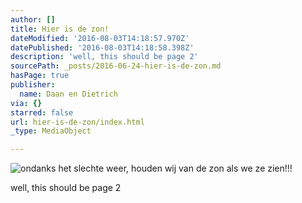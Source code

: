 ```yaml
---
author: []
title: Hier is de zon!
dateModified: '2016-08-03T14:18:57.970Z'
datePublished: '2016-08-03T14:18:58.398Z'
description: 'well, this should be page 2'
sourcePath: _posts/2016-06-24-hier-is-de-zon.md
hasPage: true
publisher:
  name: Daan en Dietrich
via: {}
starred: false
url: hier-is-de-zon/index.html
_type: MediaObject

---
```

![ondanks het slechte weer, houden wij van de zon als we ze zien!!!](https://the-grid-user-content.s3-us-west-2.amazonaws.com/f813a5e0-8fd1-4576-b938-af0af3756088.jpg)

well, this should be page 2